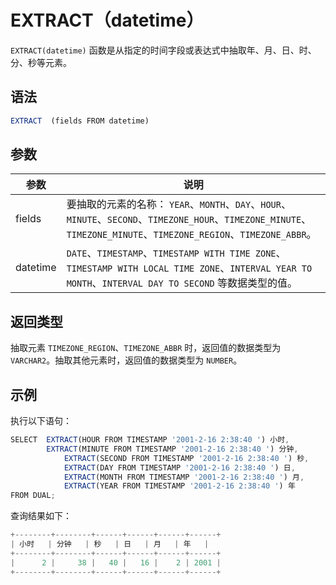 EXTRACT（datetime） 
======================================



`EXTRACT(datetime)` 函数是从指定的时间字段或表达式中抽取年、月、日、时、分、秒等元素。

语法 
--------------

```javascript
EXTRACT  (fields FROM datetime)
```



参数 
--------------



|    参数    |                                                                       说明                                                                        |
|----------|-------------------------------------------------------------------------------------------------------------------------------------------------|
| fields   | 要抽取的元素的名称： `YEAR`、`MONTH`、`DAY`、`HOUR`、`MINUTE`、`SECOND`、`TIMEZONE_HOUR`、`TIMEZONE_MINUTE`、`TIMEZONE_MINUTE`、`TIMEZONE_REGION`、`TIMEZONE_ABBR`。 |
| datetime | `DATE`、`TIMESTAMP`、`TIMESTAMP WITH TIME ZONE`、`TIMESTAMP WITH LOCAL TIME ZONE`、`INTERVAL YEAR TO MONTH`、`INTERVAL DAY TO SECOND` 等数据类型的值。       |



返回类型 
----------------

抽取元素 `TIMEZONE_REGION`、`TIMEZONE_ABBR` 时，返回值的数据类型为 `VARCHAR2`。抽取其他元素时，返回值的数据类型为 `NUMBER`。

示例 
--------------

执行以下语句：

```javascript
SELECT  EXTRACT(HOUR FROM TIMESTAMP '2001-2-16 2:38:40 ') 小时, 
        EXTRACT(MINUTE FROM TIMESTAMP '2001-2-16 2:38:40 ') 分钟,  
            EXTRACT(SECOND FROM TIMESTAMP '2001-2-16 2:38:40 ') 秒,  
            EXTRACT(DAY FROM TIMESTAMP '2001-2-16 2:38:40 ') 日,  
            EXTRACT(MONTH FROM TIMESTAMP '2001-2-16 2:38:40 ') 月,  
            EXTRACT(YEAR FROM TIMESTAMP '2001-2-16 2:38:40 ') 年   
FROM DUAL;
```



查询结果如下：

```javascript
+--------+--------+------+------+------+------+
| 小时   | 分钟   | 秒   | 日   | 月   | 年   |
+--------+--------+------+------+------+------+
|      2 |     38 |   40 |   16 |    2 | 2001 |
+--------+--------+------+------+------+------+
```


